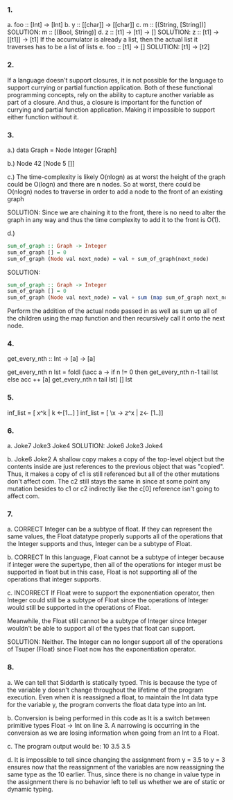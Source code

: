 ### 1. 
a. foo :: [Int] -> [Int]
b. y :: [[char]] -> [[char]]
c. m :: [(String, [String])]
SOLUTION: m :: [(Bool, String)]
d. z ::  [t1] -> [t1] -> []
SOLUTION: z :: [t1] -> [[t1]] -> [t1]
If the accumulator is already a list, then the actual list it traverses has to be a list of lists
e. foo :: [t1] -> []
SOLUTION: 
[t1] -> [t2]


### 2. 
If a language doesn't support closures, it is not possible for the language to support currying or partial function application. Both of these functional programming concepts, rely on the ability to capture another variable as part of a closure. And thus, a closure is important for the function of currying and partial function application. Making it impossible to support either function without it. 

### 3.
a.)
data Graph = Node Integer [Graph] 

b.) 
Node 42 [Node 5 []]

c.) 
The time-complexity is likely O(nlogn) as at worst the height of the graph could be O(logn) and there are n nodes. So at worst, there could be O(nlogn) nodes to traverse in order to add a node to the front of an existing graph

SOLUTION: Since we are chaining it to the front, there is no need to alter the graph in any way and thus the time complexity to add it to the front is O(1).

d.) 
```Haskell
sum_of_graph :: Graph -> Integer
sum_of_graph [] = 0 
sum_of_graph (Node val next_node) = val + sum_of_graph(next_node)
```

SOLUTION: 
```Haskell
sum_of_graph :: Graph -> Integer
sum_of_graph [] = 0 
sum_of_graph (Node val next_node) = val + sum (map sum_of_graph next_node)
```
Perform the addition of the actual node passed in as well as sum up all of the children using the map function and then recursively call it onto the next node.

### 4. 
get_every_nth :: Int -> [a] -> [a]
<!-- get_every_nth n lst = filter (\n -> ) lst  -->
get_every_nth n lst = foldl (\acc a -> if n != 0 then get_every_nth n-1 tail lst else acc ++ [a] get_every_nth n tail lst) [] lst


### 5. 
inf_list = [ x^k | k <-[1...] ]
inf_list = [ \x -> z^x | z<- [1..]]



### 6. 
a.
Joke7 
Joke3 
Joke4
SOLUTION:
Joke6 
Joke3 
Joke4

b.
Joke6 
Joke2 
A shallow copy makes a copy of the top-level object but the contents inside are just references to the previous object that was "copied". Thus, it makes a copy of c1 is still referenced but all of the other mutations don't affect com. The c2 still stays the same in since at some point any mutation besides to c1 or c2 indirectly like the c[0] reference isn't going to affect com. 



### 7. 
a. CORRECT
Integer can be a subtype of float. If they can represent the same values, the Float datatype properly supports all of the operations that the Integer supports and thus, Integer can be a subtype of Float. 


b. CORRECT
In this language, Float cannot be a subtype of integer because if integer were the supertype, then all of the operations for integer must be supported in float but in this case, Float is not supporting all of the operations that integer supports. 

c. INCORRECT
If Float were to support the exponentiation operator, then Integer could still be a subtype of Float since the operations of Integer would still be supported in the operations of Float. 

Meanwhile, the Float still cannot be a subtype of Integer since Integer wouldn't be able to support all of the types that float can support. 

SOLUTION: 
Neither. The Integer can no longer support all of the operations of Tsuper (Float) since Float now has the exponentiation operator. 



### 8. 
a.
We can tell that Siddarth is statically typed. This is because the type of the variable y doesn't change throughout the lifetime of the program execution. Even when it is reassigned a float, to maintain the Int data type for the variable y, the program converts the float data type into an Int. 

b. 
Conversion is being performed in this code as It is a switch between primitive types Float -> Int on line 3. A narrowing is occurring in the conversion as we are losing information when going from an Int to a Float. 

c. 
The program output would be: 
10 
3.5 
3.5

d. It is impossible to tell since changing the assignment from y = 3.5 to y = 3 ensures now that the reassignment of the variables are now reassigning the same type as the 10 earlier. Thus, since there is no change in value type in the assignment there is no behavior left to tell us whether we are of static or dynamic typing. 